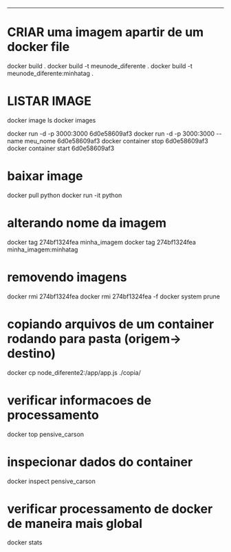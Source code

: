 -----
# CRIAR uma imagem apartir de um docker file
docker build .
docker build -t meunode_diferente .
docker build -t meunode_diferente:minhatag .

# LISTAR IMAGE
docker image ls
docker images


docker run -d -p 3000:3000 6d0e58609af3 
docker run -d -p 3000:3000 --name meu_nome 6d0e58609af3
docker container stop 6d0e58609af3
docker container start 6d0e58609af3


# baixar image
docker pull python
docker run -it python


# alterando nome da imagem
docker tag 274bf1324fea minha_imagem
docker tag 274bf1324fea minha_imagem:minhatag

# removendo imagens
docker rmi 274bf1324fea
docker rmi 274bf1324fea -f
docker system prune


# copiando arquivos de um container rodando para pasta (origem-> destino)
docker cp node_diferente2:/app/app.js ./copia/

# verificar informacoes de processamento
docker top pensive_carson

# inspecionar dados do container
docker inspect pensive_carson

# verificar processamento de docker de maneira mais global
docker stats
